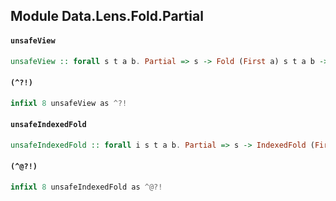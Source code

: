 ## Module Data.Lens.Fold.Partial

#### `unsafeView`

``` purescript
unsafeView :: forall s t a b. Partial => s -> Fold (First a) s t a b -> a
```

#### `(^?!)`

``` purescript
infixl 8 unsafeView as ^?!
```

#### `unsafeIndexedFold`

``` purescript
unsafeIndexedFold :: forall i s t a b. Partial => s -> IndexedFold (First (Tuple i a)) i s t a b -> Tuple i a
```

#### `(^@?!)`

``` purescript
infixl 8 unsafeIndexedFold as ^@?!
```


